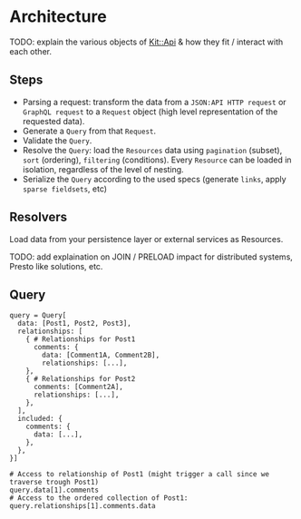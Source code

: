 [Kit::Api]: https://github.com/rubykit/kit/tree/master/libraries/kit-api

# Architecture

TODO: explain the various objects of [Kit::Api] & how they fit / interact with each other.

## Steps

- Parsing a request: transform the data from a `JSON:API HTTP request` or `GraphQL request` to a `Request` object (high level representation of the requested data).
- Generate a `Query` from that `Request`.
- Validate the `Query`.
- Resolve the `Query`: load the `Resources` data using `pagination` (subset), `sort` (ordering), `filtering` (conditions). Every `Resource` can be loaded in isolation, regardless of the level of nesting.
- Serialize the `Query` according to the used specs (generate `links`, apply `sparse fieldsets`, etc)

## Resolvers

Load data from your persistence layer or external services as Resources.

TODO: add explaination on JOIN / PRELOAD impact for distributed systems, Presto like solutions, etc.

## Query

```irb
query = Query[
  data: [Post1, Post2, Post3],
  relationships: [
    { # Relationships for Post1
      comments: {
        data: [Comment1A, Comment2B],
        relationships: [...],
    },
    { # Relationships for Post2
      comments: [Comment2A],
      relationships: [...],
    },
  ],
  included: {
    comments: {
      data: [...],
    },
  },
}]

# Access to relationship of Post1 (might trigger a call since we traverse trough Post1)
query.data[1].comments
# Access to the ordered collection of Post1:
query.relationships[1].comments.data
```
